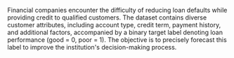 Financial companies encounter the difficulty of reducing loan defaults while providing credit
to qualified customers. The dataset contains diverse customer attributes, including account
type, credit term, payment history, and additional factors, accompanied by a binary target
label denoting loan performance (good = 0, poor = 1). The objective is to precisely forecast
this label to improve the institution's decision-making process.
